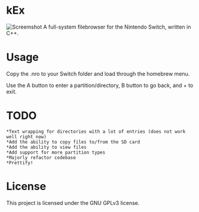 # kEx
![Screemshot](https://github.com/klockee/kEx/blob/master/screenshot-v0.01-small.png?raw=true)
A full-system filebrowser for the Nintendo Switch, written in C++.

# Usage
Copy the .nro to your Switch folder and load through the homebrew menu. 

Use the A button to enter a partition/directory, B button to go back, and + to exit.


# TODO
    *Text wrapping for directories with a lot of entries (does not work well right now)
    *Add the ability to copy files to/from the SD card
    *Add the ability to view files
    *Add support for more partition types
    *Majorly refactor codebase
    *Prettify!
    
# License
This project is licensed under the GNU GPLv3 license.

